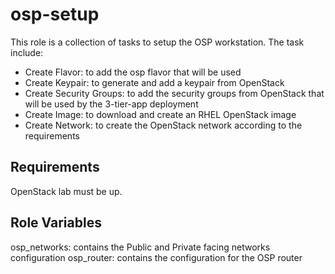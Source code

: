 osp-setup
=================

This role is a collection of tasks to setup the OSP workstation. The task include:
- Create Flavor: to add the osp flavor that will be used
- Create Keypair: to generate and add a keypair from OpenStack
- Create Security Groups: to add the security groups from OpenStack that will be used by the 3-tier-app deployment
- Create Image: to download and create an RHEL OpenStack image
- Create Network: to create the OpenStack network according to the requirements

Requirements
------------

OpenStack lab must be up.

Role Variables
--------------

osp_networks: contains the Public and Private facing networks configuration
osp_router: contains the configuration for the OSP router

